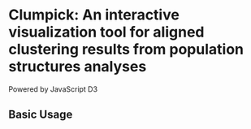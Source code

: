 # Clumpick: An interactive visualization tool for aligned clustering results from population structures analyses
Powered by JavaScript D3

## Basic Usage
